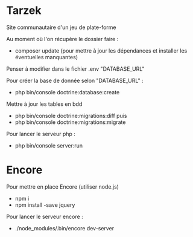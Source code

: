 # Tarzek
Site communautaire d'un jeu de plate-forme

Au moment où l'on récupère le dossier faire :
* composer update (pour mettre à jour les dépendances et installer les éventuelles manquantes)

Penser à modifier dans le fichier .env "DATABASE_URL"

Pour créer la base de donnée selon "DATABASE_URL" :
* php bin/console doctrine:database:create

Mettre à jour les tables en bdd
* php bin/console doctrine:migrations:diff
puis
* php bin/console doctrine:migrations:migrate

Pour lancer le serveur php :
* php bin/console server:run

# Encore
Pour mettre en place Encore (utiliser node.js)
* npm i
* npm install -save jquery

Pour lancer le serveur encore :
* ./node_modules/.bin/encore dev-server
